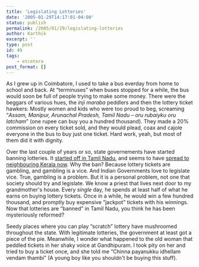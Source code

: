 ```yaml
---
title: 'Legislating Lotteries'
date: '2005-01-29T14:17:01-04:00'
status: publish
permalink: /2005/01/29/legislating-lotteries
author: Karthik
excerpt: ''
type: post
id: 49
tags:
    - etcetera
post_format: []
---
```

 As I grew up in Coimbatore, I used to take a bus everday from home to school and back. At “terminuses” when buses stopped for a while, the bus would soon be full of people trying to make some money. There were the beggars of various hues, the *inji maraba* peddlers and then the lottery ticket hawkers: Mostly women and kids who were too proud to beg, screaming “*Assam, Manipur, Arunachal Pradesh, Tamil Nadu – oru rubaiyku oru latcham*” (one rupee can buy you a hundred thousand). They made a 20% commission on every ticket sold, and they would plead, coax and cajole everyone in the bus to buy just one ticket. Hard work, yeah, but most of them did it with dignity.

Over the last couple of years or so, state governements have started banning lotteries. It [started off in Tamil Nadu](http://www.chennaionline.com/society/lottery.asp), and seems to have [spread to neighbouring Kerala now](http://www.expressnewsline.com/0805/fullstory0805-insight-hearing%20Kerala%20lottery%20ban%20case-status-21-newsID-329.html). Why the ban? Because lottery tickets are gambling, and gambling is a vice. And Indian Governments love to legislate vice. True, gambling is a problem. But it is a personal problem, not one that society should try and legislate. We know a priest that lives next door to my grandmother's house. Every *single* day, he spends at least half of what he earns on buying lottery tickets. Once in a while, he would win a few hundred thousand, and promptly buy expensive “jackpot” tickets with his winnings. Now that lotteries are “banned” in Tamil Nadu, you think he has been mysteriously reformed?

Seedy places where you can play “scratch” lottery have mushroomed throughout the state. With legitimate lotteries, the government at least got a piece of the pie. Meanwhile, I wonder what happened to the old woman that peddled tickets in her shaky voice at Gandhipuram. I took pity on her and tried to buy a ticket once, and she told me “Chinna payanukku idhellam vendam thambi” (A young boy like you shouldn't be buying this stuff).